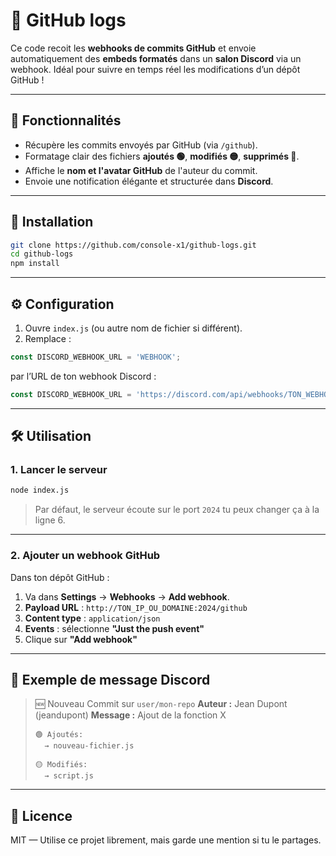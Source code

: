 # 📣 GitHub logs

Ce code recoit les **webhooks de commits GitHub** et envoie automatiquement des **embeds formatés** dans un **salon Discord** via un webhook. Idéal pour suivre en temps réel les modifications d’un dépôt GitHub !

---

## 🚀 Fonctionnalités

* Récupère les commits envoyés par GitHub (via `/github`).
* Formatage clair des fichiers **ajoutés 🟢**, **modifiés 🟡**, **supprimés 🔴**.
* Affiche le **nom et l'avatar GitHub** de l'auteur du commit.
* Envoie une notification élégante et structurée dans **Discord**.

---

## 🔧 Installation

```bash
git clone https://github.com/console-x1/github-logs.git
cd github-logs
npm install
```

---

## ⚙️ Configuration

1. Ouvre `index.js` (ou autre nom de fichier si différent).
2. Remplace :

```js
const DISCORD_WEBHOOK_URL = 'WEBHOOK';
```

par l’URL de ton webhook Discord :

```js
const DISCORD_WEBHOOK_URL = 'https://discord.com/api/webhooks/TON_WEBHOOK';
```

---

## 🛠️ Utilisation

### 1. Lancer le serveur

```bash
node index.js
```

> Par défaut, le serveur écoute sur le port `2024` tu peux changer ça à la ligne 6.

---

### 2. Ajouter un webhook GitHub

Dans ton dépôt GitHub :

1. Va dans **Settings** → **Webhooks** → **Add webhook**.
2. **Payload URL** : `http://TON_IP_OU_DOMAINE:2024/github`
3. **Content type** : `application/json`
4. **Events** : sélectionne **"Just the push event"**
5. Clique sur **"Add webhook"**

---

## 📡 Exemple de message Discord

> 🆕 Nouveau Commit sur `user/mon-repo`
> **Auteur :** Jean Dupont (jeandupont)
> **Message :** Ajout de la fonction X
>
> ```
> 🟢 Ajoutés:
>   → nouveau-fichier.js
>
> 🟡 Modifiés:
>   → script.js
> ```

---

## 📄 Licence

MIT — Utilise ce projet librement, mais garde une mention si tu le partages.